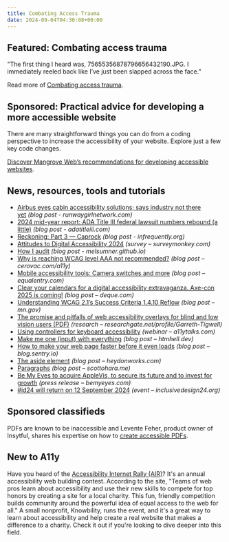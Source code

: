 ```yaml
---
title: Combating Access Trauma
date: 2024-09-04T04:30:08+00:00
---
```


## Featured: Combating access trauma

"The first thing I heard was, 75655356878796656432190.JPG. I immediately reeled back like I’ve just been slapped across the face."

Read more of [Combating access trauma](https://robertkingett.com/posts/6617/).

## Sponsored: Practical advice for developing a more accessible website

There are many straightforward things you can do from a coding perspective to increase the accessibility of your website. Explore just a few key code changes.

[Discover Mangrove Web’s recommendations for developing accessible websites](https://mangrove-web.com/blog/services/digital-accessibility/development-and-accessibility/).

## News, resources, tools and tutorials

- [Airbus eyes cabin accessibility solutions; says industry not there yet](https://runwaygirlnetwork.com/2024/08/airbus-eyes-better-cabin-accessibility-says-industry-not-there-yet/) *(blog post - runwaygirlnetwork.com)*
- [2024 mid-year report: ADA Title III federal lawsuit numbers rebound (a little)](https://www.adatitleiii.com/2024/08/2024-mid-year-report-ada-title-iii-federal-lawsuit-numbers-rebound-a-little/) *(blog post - adatitleiii.com)*
- [Reckoning: Part 3 — Caprock](https://infrequently.org/2024/08/caprock/) *(blog post - infrequently.org)*
- [Attitudes to Digital Accessibility 2024](https://www.surveymonkey.com/r/Attitudes2024) *(survey – surveymonkey.com)*
- [How I audit](https://melsumner.github.io/how-i-audit) *(blog post - melsumner.github.io)*
- [Why is reaching WCAG level AAA not recommended?](https://cerovac.com/a11y/2024/08/why-is-reaching-wcag-level-aaa-not-recommended/) *(blog post – cerovac.com/a11y)*
- [Mobile accessibility tools: Camera switches and more](https://equalentry.com/mobile-accessibility-tools-camera-switches/) *(blog post – equalentry.com)*
- [Clear your calendars for a digital accessibility extravaganza. Axe-con 2025 is coming!](https://www.deque.com/blog/clear-your-calendars-for-a-digital-accessibility-extravaganza-axe-con-2025-is-coming/) *(blog post – deque.com)*
- [Understanding WCAG 2.1’s Success Criteria 1.4.10 Reflow](https://mn.gov/mnit/media/blog/?id=38-641673) *(blog post – mn.gov)*
- [The promise and pitfalls of web accessibility overlays for blind and low vision
  users (PDF)](https://www.researchgate.net/profile/Garreth-Tigwell/publication/383118166_The_Promise_and_Pitfalls_of_Web_Accessibility_Overlays_for_Blind_and_Low_Vision_Users/links/66bd55a0145f4d35535a8988/The-Promise-and-Pitfalls-of-Web-Accessibility-Overlays-for-Blind-and-Low-Vision-Users.pdf) *(research – researchgate.net/profile/Garreth-Tigwell)*
- [Using controllers for keyboard accessibility](https://a11ytalks.com/posts/2024-sep) *(webinar – a11ytalks.com)*
- [Make me one (input) with everything](<https://htmhell.dev/33-make-me-one-(input)-with-everything/>) *(blog post – htmhell.dev)*
- [How to make your web page faster before it even loads](https://blog.sentry.io/how-to-make-your-web-page-faster-before-it-even-loads/) *(blog post – blog.sentry.io)*
- [The aside element](https://heydonworks.com/article/the-aside-element/) *(blog post – heydonworks.com)*
- [Paragraphs](https://www.scottohara.me/blog/2024/08/29/paragraphs.html) *(blog post – scottohara.me)*
- [Be My Eyes to acquire AppleVis, to secure its future and to invest for growth](https://www.bemyeyes.com/blog/be-my-eyes-applevis) *(press release – bemyeyes.com)*
- [#id24 will return on 12 September 2024](https://inclusivedesign24.org/2024/) *(event – inclusivedesign24.org)*

## Sponsored classifieds

PDFs are known to be inaccessible and Levente Feher, product owner of Insytful, shares his expertise on how to [create accessible PDFs](https://www.insytful.com/community/blog/how-to-make-pdfs-accessible).

## New to A11y

Have you heard of the [Accessibility Internet Rally (AIR)](https://knowbility.org/programs/air)? It's an annual accessibility web building contest. According to the site, "Teams of web pros learn about accessibility and use their new skills to compete for top honors by creating a site for a local charity. This fun, friendly competition builds community around the powerful idea of equal access to the web for all." A small nonprofit, Knowbility, runs the event, and it's a great way to learn about accessibility and help create a real website that makes a difference to a charity. Check it out if you're looking to dive deeper into this field.
